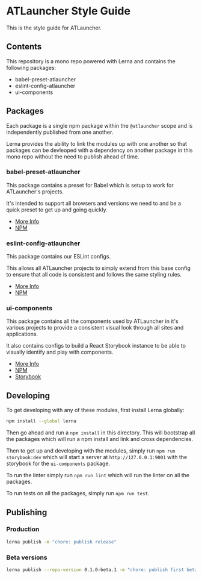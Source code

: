 # ATLauncher Style Guide
This is the style guide for ATLauncher.

## Contents
This repository is a mono repo powered with Lerna and contains the following packages:

 - babel-preset-atlauncher
 - eslint-config-atlauncher
 - ui-components

## Packages
Each package is a single npm package within the `@atlauncher` scope and is independently published from one another.

Lerna provides the ability to link the modules up with one another so that packages can be devleoped with a
dependency on another package in this mono repo without the need to publish ahead of time.

### babel-preset-atlauncher
This package contains a preset for Babel which is setup to work for ATLauncher's projects.

It's intended to support all browsers and versions we need to and be a quick preset to get up and going quickly.

- [More Info](https://github.com/ATLauncher/style-guide/blob/master/babel-present-atlauncher/README.md)
- [NPM](https://www.npmjs.com/package/@atlauncher/babel-present-atlauncher)

### eslint-config-atlauncher
This package contains our ESLint configs.

This allows all ATLauncher projects to simply extend from this base config to ensure that all code is consistent and
follows the same styling rules.

- [More Info](https://github.com/ATLauncher/style-guide/blob/master/eslint-config-atlauncher/README.md)
- [NPM](https://www.npmjs.com/package/@atlauncher/eslint-config-atlauncher)

### ui-components
This package contains all the components used by ATLauncher in it's various projects to provide a consistent visual
look through all sites and applications.

It also contains configs to build a React Storybook instance to be able to visually identify and play with components.

- [More Info](https://github.com/ATLauncher/style-guide/blob/master/ui-components/README.md)
- [NPM](https://www.npmjs.com/package/@atlauncher/ui-components)
- [Storybook](https://atlauncher.github.io/style-guide/)

## Developing
To get developing with any of these modules, first install Lerna globally:

```bash
npm install --global lerna
```

Then go ahead and run a `npm install` in this directory. This will bootstrap all the packages which will run a npm
install and link and cross dependencies.

Then to get up and developing with the modules, simply run `npm run storybook:dev` which will start a server at
`http://127.0.0.1:9001` with the storybook for the `ui-components` package.

To run the linter simply run `npm run lint` which will run the linter on all the packages.

To run tests on all the packages, simply run `npm run test`.

## Publishing
### Production
```bash
lerna publish -m "chore: publish release"
```

### Beta versions
```bash
lerna publish --repo-version 0.1.0-beta.1 -m "chore: publish first beta release of 0.1.0-beta.1" --npm-tag=next
```
